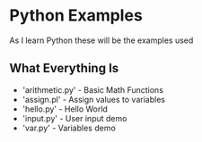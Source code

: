 # Python Examples

As I learn Python these will be the examples used 

## What Everything Is

- 'arithmetic.py' - Basic Math Functions
- 'assign.pl' - Assign values to variables
- 'hello.py' - Hello World 
- 'input.py' - User input demo
- 'var.py' - Variables demo
